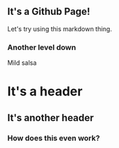 ## It's a Github Page!

Let's try using this markdown thing.

### Another level down

Mild salsa

# It's a header
## It's another header
### How does this even work?
